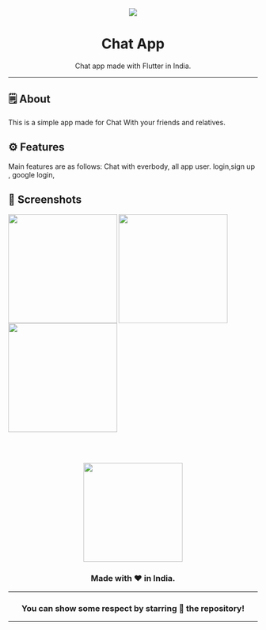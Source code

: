 <div align="center">

<img src="https://github.com/user-attachments/assets/bf280e78-a1e3-4d36-b10b-3a18c86e956c">


# **Chat App**
Chat app made with Flutter in India.

---

</div>



## 🗒 About

This is a simple app made for Chat With your friends and relatives.


## ⚙️ Features
Main features are as follows:
Chat with everbody,
all app user.
login,sign up ,
google login,
## 📲 Screenshots

<p>
<img align="left" src="" width="220px">
<img align="left" src="" width="220px">
<img src="" width="220px">
</p>

<br><br>



<div align="center">

<img src="./assets/icons/logo.png" width="200px" height="200px">

### Made with ❤️ in India.
---
### You can show some respect by starring 🌟 the repository!
---
</div>
